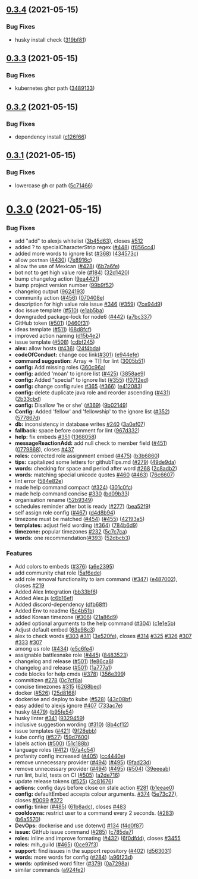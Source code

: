 ## [0.3.4](https://github.com/EddieHubCommunity/EddieBot/compare/v0.3.3...v0.3.4) (2021-05-15)


### Bug Fixes

* husky install check ([319bf81](https://github.com/EddieHubCommunity/EddieBot/commit/319bf81cd7def695d7ea94dbea736ddb9ccc4413))



## [0.3.3](https://github.com/EddieHubCommunity/EddieBot/compare/v0.3.2...v0.3.3) (2021-05-15)


### Bug Fixes

* kubernetes ghcr path ([3489133](https://github.com/EddieHubCommunity/EddieBot/commit/34891339b2d3b4f0d4c01a5b41fded4e471f650f))



## [0.3.2](https://github.com/EddieHubCommunity/EddieBot/compare/v0.3.1...v0.3.2) (2021-05-15)


### Bug Fixes

* dependency install ([c126f66](https://github.com/EddieHubCommunity/EddieBot/commit/c126f6607b994cb7cbeca63868b5d3ecb1ce67fb))



## [0.3.1](https://github.com/EddieHubCommunity/EddieBot/compare/v0.3.0...v0.3.1) (2021-05-15)


### Bug Fixes

* lowercase gh cr path ([5c71466](https://github.com/EddieHubCommunity/EddieBot/commit/5c71466380ea6f8820152bbee5b90cb03879adfe))



# [0.3.0](https://github.com/EddieHubCommunity/EddieBot/compare/v0.1.0...v0.3.0) (2021-05-15)


### Bug Fixes

* add "add" to alexjs whitelist ([3b45d63](https://github.com/EddieHubCommunity/EddieBot/commit/3b45d639f48293640e19f426a39f1d1378e8cc03)), closes [#512](https://github.com/EddieHubCommunity/EddieBot/issues/512)
* added ? to specialCharacterStrip regex ([#448](https://github.com/EddieHubCommunity/EddieBot/issues/448)) ([f856cc4](https://github.com/EddieHubCommunity/EddieBot/commit/f856cc48908da53d8d356989036ff341e7690168))
* added more words to ignore list ([#368](https://github.com/EddieHubCommunity/EddieBot/issues/368)) ([434573c](https://github.com/EddieHubCommunity/EddieBot/commit/434573cc582fd734ed0f56453114aaf17e97500b))
* allow `postman` ([#430](https://github.com/EddieHubCommunity/EddieBot/issues/430)) ([7e8916c](https://github.com/EddieHubCommunity/EddieBot/commit/7e8916c17765438daf7bf93e748c52cb3a5da6d9))
* allow the use of Mexican ([#428](https://github.com/EddieHubCommunity/EddieBot/issues/428)) ([6b7a6fe](https://github.com/EddieHubCommunity/EddieBot/commit/6b7a6feb63c8c2cfd649e3b54bfce55e6bbcc48d))
* bot not to get high value role ([#184](https://github.com/EddieHubCommunity/EddieBot/issues/184)) ([32d1420](https://github.com/EddieHubCommunity/EddieBot/commit/32d142071bc1d76ce5048a02d005f38d8cfccbf2))
* bump changelog action ([9ea4421](https://github.com/EddieHubCommunity/EddieBot/commit/9ea44214484a0a8558c3ec2cb651ad446cf0f0cd))
* bump project version number ([99b9f52](https://github.com/EddieHubCommunity/EddieBot/commit/99b9f521763a103a0aa647bc97aae4f95ec7ffa0))
* changelog output ([9624193](https://github.com/EddieHubCommunity/EddieBot/commit/962419379e8b5f39b2061e6bdd2cb8d72692acac))
* community action ([#456](https://github.com/EddieHubCommunity/EddieBot/issues/456)) ([070408e](https://github.com/EddieHubCommunity/EddieBot/commit/070408ed39692d0aa37a697f452fb3c5388663d3))
* description for high value role issue [#346](https://github.com/EddieHubCommunity/EddieBot/issues/346) ([#359](https://github.com/EddieHubCommunity/EddieBot/issues/359)) ([7ce94d9](https://github.com/EddieHubCommunity/EddieBot/commit/7ce94d9e98124d2c2d0fe83d5bba9dfff998e249))
* doc issue template ([#510](https://github.com/EddieHubCommunity/EddieBot/issues/510)) ([e1ab5ba](https://github.com/EddieHubCommunity/EddieBot/commit/e1ab5bac886046ffd3d0f379663feaf798d799d2))
* downgraded package-lock for node6 ([#442](https://github.com/EddieHubCommunity/EddieBot/issues/442)) ([a7bc337](https://github.com/EddieHubCommunity/EddieBot/commit/a7bc337e793d485c5a50457bea21bc3ff33433e4))
* GitHub token ([#501](https://github.com/EddieHubCommunity/EddieBot/issues/501)) ([0460f31](https://github.com/EddieHubCommunity/EddieBot/commit/0460f311b787ce7baf8afb8f6f79a78437f913a2))
* ideas template ([#511](https://github.com/EddieHubCommunity/EddieBot/issues/511)) ([68d8fcf](https://github.com/EddieHubCommunity/EddieBot/commit/68d8fcf73dda360138b7a8e0063a4b3ecfea4af0))
* improved action naming ([d15b4e2](https://github.com/EddieHubCommunity/EddieBot/commit/d15b4e24d166351d57e8a4939e40512e1282fda6))
* issue template ([#508](https://github.com/EddieHubCommunity/EddieBot/issues/508)) ([cdbf245](https://github.com/EddieHubCommunity/EddieBot/commit/cdbf2458b80a167de062169aca010fc0bebb58be))
* **alex:** allow hosts ([#436](https://github.com/EddieHubCommunity/EddieBot/issues/436)) ([24f4bda](https://github.com/EddieHubCommunity/EddieBot/commit/24f4bdaa6193da671f74132e588346c6bca4ef3b))
* **codeOfConduct:** change coc link([#301](https://github.com/EddieHubCommunity/EddieBot/issues/301)) ([e944efe](https://github.com/EddieHubCommunity/EddieBot/commit/e944efe6fd3c35d60a988759d176c6fac68f2508))
* **command suggestion:** Array<T> => T[] for lint ([3005b51](https://github.com/EddieHubCommunity/EddieBot/commit/3005b51af8b87cf0aa487e51f8d4c7b15f2c5e48))
* **config:** Add missing roles ([360c96a](https://github.com/EddieHubCommunity/EddieBot/commit/360c96ab3cfdd32b1f839b90c075f9ad668f1cbc))
* **config:** added 'moan' to ignore list ([#425](https://github.com/EddieHubCommunity/EddieBot/issues/425)) ([3858ae9](https://github.com/EddieHubCommunity/EddieBot/commit/3858ae9663929dc076b469ad4c7b74054d785f48))
* **config:** Added "special" to ignore list ([#355](https://github.com/EddieHubCommunity/EddieBot/issues/355)) ([f07f2ed](https://github.com/EddieHubCommunity/EddieBot/commit/f07f2ed3cf49738d704cbcd010be3a9ff6fbc612))
* **config:** change config rules [#365](https://github.com/EddieHubCommunity/EddieBot/issues/365) ([#366](https://github.com/EddieHubCommunity/EddieBot/issues/366)) ([e412083](https://github.com/EddieHubCommunity/EddieBot/commit/e41208375a4dfdf7614741a1363d02bc40e43058))
* **config:** delete duplicate java role and reorder ascending ([#431](https://github.com/EddieHubCommunity/EddieBot/issues/431)) ([2b33cbd](https://github.com/EddieHubCommunity/EddieBot/commit/2b33cbdbbc3d32049d1170b3cdea8c26caac66bb))
* **config:** Disallow 'he or she' ([#369](https://github.com/EddieHubCommunity/EddieBot/issues/369)) ([9b02149](https://github.com/EddieHubCommunity/EddieBot/commit/9b02149bdcb4875f53d7628170ee6208f68d3cc7))
* **Config:** Added 'fellow' and 'fellowship' to the ignore list  ([#352](https://github.com/EddieHubCommunity/EddieBot/issues/352)) ([577867d](https://github.com/EddieHubCommunity/EddieBot/commit/577867d91e86d0b171c7f1a91af76a9a514ed618))
* **db:** inconsistency in database writes [#240](https://github.com/EddieHubCommunity/EddieBot/issues/240) ([3a0ef07](https://github.com/EddieHubCommunity/EddieBot/commit/3a0ef07ba1e122a1cf1673a6137852769dad6ac2))
* **fallback:** space before comment for lint ([967d332](https://github.com/EddieHubCommunity/EddieBot/commit/967d3320cfd0c33e74e9cec718179e1a33ff080c))
* **help:** fix embeds [#351](https://github.com/EddieHubCommunity/EddieBot/issues/351) ([1368058](https://github.com/EddieHubCommunity/EddieBot/commit/136805857d43648209b62fa93c4088743868ce63))
* **messageReactionAdd:** add null check to member field ([#451](https://github.com/EddieHubCommunity/EddieBot/issues/451)) ([0779868](https://github.com/EddieHubCommunity/EddieBot/commit/0779868154de17ed577003c11adef1a3328efa18)), closes [#437](https://github.com/EddieHubCommunity/EddieBot/issues/437)
* **roles:** corrected role assignment embed ([#475](https://github.com/EddieHubCommunity/EddieBot/issues/475)) ([b3b6860](https://github.com/EddieHubCommunity/EddieBot/commit/b3b6860a72ceb6170e7cd847116713f59c8ca766))
* **tips:** capitalized some letters for githubTips.md ([#279](https://github.com/EddieHubCommunity/EddieBot/issues/279)) ([49de9da](https://github.com/EddieHubCommunity/EddieBot/commit/49de9da732eba9124f336bbd919afc8dafa1064a))
* **words:** checking for space and period after word [#268](https://github.com/EddieHubCommunity/EddieBot/issues/268) ([2c8adb2](https://github.com/EddieHubCommunity/EddieBot/commit/2c8adb209b1b397914025cd4f0f595743e7b4654))
* **words:** matching special unicode quotes [#460](https://github.com/EddieHubCommunity/EddieBot/issues/460) ([#463](https://github.com/EddieHubCommunity/EddieBot/issues/463)) ([76c6607](https://github.com/EddieHubCommunity/EddieBot/commit/76c66075a8b3a5ae8e103d1025f1efe0128a7fea))
* lint error ([584e82e](https://github.com/EddieHubCommunity/EddieBot/commit/584e82e9d0b8ce58c10c5419990069966bc224c2))
* made help command compact ([#324](https://github.com/EddieHubCommunity/EddieBot/issues/324)) ([301c0fc](https://github.com/EddieHubCommunity/EddieBot/commit/301c0fcedbdea8772f827f02263a8e59812f8704))
* made help command concise [#330](https://github.com/EddieHubCommunity/EddieBot/issues/330) ([bd09b33](https://github.com/EddieHubCommunity/EddieBot/commit/bd09b33d53ac39671a0d3cff312c32d4d121420e))
* organisation rename ([52b9349](https://github.com/EddieHubCommunity/EddieBot/commit/52b9349d706522aaf48d7340707c374190d43a4b))
* schedules reminder after bot is ready ([#277](https://github.com/EddieHubCommunity/EddieBot/issues/277)) ([bea52f9](https://github.com/EddieHubCommunity/EddieBot/commit/bea52f9c8daf17dcf1815a4b07c86d2eb82057e1))
* self assign role config ([#467](https://github.com/EddieHubCommunity/EddieBot/issues/467)) ([d4d8b94](https://github.com/EddieHubCommunity/EddieBot/commit/d4d8b944f35c09c59e8361e003971ad272089638))
* timezone must be matched ([#454](https://github.com/EddieHubCommunity/EddieBot/issues/454)) ([#455](https://github.com/EddieHubCommunity/EddieBot/issues/455)) ([42193a5](https://github.com/EddieHubCommunity/EddieBot/commit/42193a569c323d36fa89b23884c4208d509978d4))
* **templates:** adjust field wording ([#364](https://github.com/EddieHubCommunity/EddieBot/issues/364)) ([784b6d9](https://github.com/EddieHubCommunity/EddieBot/commit/784b6d9452f1474d15013cff4ea66cbc2667eec3))
* **timezone:** popular timezones [#232](https://github.com/EddieHubCommunity/EddieBot/issues/232) ([5c7c7ca](https://github.com/EddieHubCommunity/EddieBot/commit/5c7c7ca82bf3d973a3b072adfda4d324e7fe6b25))
* **words:** one recommendation([#393](https://github.com/EddieHubCommunity/EddieBot/issues/393)) ([52dbcb3](https://github.com/EddieHubCommunity/EddieBot/commit/52dbcb3df01024a19c1576c0442224c8e21c1c1f))


### Features

* Add colors to embeds ([#376](https://github.com/EddieHubCommunity/EddieBot/issues/376)) ([a6e2395](https://github.com/EddieHubCommunity/EddieBot/commit/a6e23959238480b6b33e2eb8e228d7f08777593e))
* add community chat role ([5af6ede](https://github.com/EddieHubCommunity/EddieBot/commit/5af6ede1d2b1b1b6d50d13049655689715a5dde0))
* add role removal functionality to iam command ([#347](https://github.com/EddieHubCommunity/EddieBot/issues/347)) ([e487002](https://github.com/EddieHubCommunity/EddieBot/commit/e487002bc6e9e2e802337e20d00a9788a87e8c3b)), closes [#219](https://github.com/EddieHubCommunity/EddieBot/issues/219)
* Added Alex Integration ([bb33bf6](https://github.com/EddieHubCommunity/EddieBot/commit/bb33bf628c1c1f8a4eaa603f89008ddc59808f2b))
* Added Alex.js ([c6b16ef](https://github.com/EddieHubCommunity/EddieBot/commit/c6b16efe8a42cc46fe0483e72f1a066c76bf9929))
* Added discord-dependency ([dfb68ff](https://github.com/EddieHubCommunity/EddieBot/commit/dfb68ffdbc5fecde3323ba8fd578f1a341ed769b))
* Added Env to readme ([5c4b51b](https://github.com/EddieHubCommunity/EddieBot/commit/5c4b51b0774cbe5c6c4a1da3bfa09f266a6503ca))
* added Korean timezone ([#306](https://github.com/EddieHubCommunity/EddieBot/issues/306)) ([21a86d9](https://github.com/EddieHubCommunity/EddieBot/commit/21a86d9c10a129d33b0988ed9b1df0a9c0621e7a))
* added optional arguments to the help command ([#304](https://github.com/EddieHubCommunity/EddieBot/issues/304)) ([c1e1e5b](https://github.com/EddieHubCommunity/EddieBot/commit/c1e1e5bfd0d489b9151ebcb0dfdd919977ce1034))
* Adjust default embed ([63e98c3](https://github.com/EddieHubCommunity/EddieBot/commit/63e98c3ed1d2b3fbfdd8c462585b33bd8cd3fc4c))
* alex to check words [#303](https://github.com/EddieHubCommunity/EddieBot/issues/303) [#311](https://github.com/EddieHubCommunity/EddieBot/issues/311) ([3e520fe](https://github.com/EddieHubCommunity/EddieBot/commit/3e520fe7c9b3d300d15725033f881a878132e702)), closes [#314](https://github.com/EddieHubCommunity/EddieBot/issues/314) [#325](https://github.com/EddieHubCommunity/EddieBot/issues/325) [#326](https://github.com/EddieHubCommunity/EddieBot/issues/326) [#307](https://github.com/EddieHubCommunity/EddieBot/issues/307) [#333](https://github.com/EddieHubCommunity/EddieBot/issues/333) [#307](https://github.com/EddieHubCommunity/EddieBot/issues/307)
* among us role ([#434](https://github.com/EddieHubCommunity/EddieBot/issues/434)) ([e5c6fe4](https://github.com/EddieHubCommunity/EddieBot/commit/e5c6fe41ed45f3088e07d1d93a648711fa6073bc))
* assignable battlesnake role ([#445](https://github.com/EddieHubCommunity/EddieBot/issues/445)) ([8483523](https://github.com/EddieHubCommunity/EddieBot/commit/848352364668d4ae5a226bb364223fd71c4f54f1))
* changelog and release ([#501](https://github.com/EddieHubCommunity/EddieBot/issues/501)) ([fe86ca8](https://github.com/EddieHubCommunity/EddieBot/commit/fe86ca8319ef52627d2c94446fb7763e74cd4865))
* changelog and release ([#501](https://github.com/EddieHubCommunity/EddieBot/issues/501)) ([1a777a1](https://github.com/EddieHubCommunity/EddieBot/commit/1a777a1cc33e7b8dfb058781b4576f91ef97ec6f))
* code blocks for help cmds ([#378](https://github.com/EddieHubCommunity/EddieBot/issues/378)) ([356e399](https://github.com/EddieHubCommunity/EddieBot/commit/356e3994997bf73faf1e0b2323fe4df29cf29e5c))
* commitizen [#278](https://github.com/EddieHubCommunity/EddieBot/issues/278)  ([0c7cf6a](https://github.com/EddieHubCommunity/EddieBot/commit/0c7cf6a220aa30282b6bec78d74ef5d92cc0969f))
* concise timezones [#315](https://github.com/EddieHubCommunity/EddieBot/issues/315) ([6268bed](https://github.com/EddieHubCommunity/EddieBot/commit/6268bedb2c8d3b3a4f385d0b58a95562d7fc80ee))
* docker ([#526](https://github.com/EddieHubCommunity/EddieBot/issues/526)) ([25d8168](https://github.com/EddieHubCommunity/EddieBot/commit/25d8168f113d20f8bf1e2e90a4cab36245eabd4b))
* dockerise and deploy to kube ([#528](https://github.com/EddieHubCommunity/EddieBot/issues/528)) ([43c08bf](https://github.com/EddieHubCommunity/EddieBot/commit/43c08bf5f5fbac2212ef470dbef471812315f96b))
* easy added to alexjs ignore [#407](https://github.com/EddieHubCommunity/EddieBot/issues/407) ([733ac7e](https://github.com/EddieHubCommunity/EddieBot/commit/733ac7efefbe1d6d64ceeebfc126ca5893a5c69c))
* husky ([#479](https://github.com/EddieHubCommunity/EddieBot/issues/479)) ([b95fe54](https://github.com/EddieHubCommunity/EddieBot/commit/b95fe54c729e884eb63f4bceb6785f5787690e1b))
* husky linter [#341](https://github.com/EddieHubCommunity/EddieBot/issues/341) ([9329459](https://github.com/EddieHubCommunity/EddieBot/commit/9329459a0cd543f93151a2db36e06dae763183c0))
* inclusive suggestion wording ([#310](https://github.com/EddieHubCommunity/EddieBot/issues/310)) ([8b4cf12](https://github.com/EddieHubCommunity/EddieBot/commit/8b4cf1283ea203507c40a648c0b3748084ea1003))
* issue templates ([#421](https://github.com/EddieHubCommunity/EddieBot/issues/421)) ([9f28ebb](https://github.com/EddieHubCommunity/EddieBot/commit/9f28ebbb6c712209f2882ce67bf8a4e66d37de2b))
* kube config ([#527](https://github.com/EddieHubCommunity/EddieBot/issues/527)) ([59d7600](https://github.com/EddieHubCommunity/EddieBot/commit/59d76007f7c46b751d282ab39e809f888f0c1c8f))
* labels action ([#500](https://github.com/EddieHubCommunity/EddieBot/issues/500)) ([51c188b](https://github.com/EddieHubCommunity/EddieBot/commit/51c188b290b371248bc255675915f9e931212f79))
* language roles ([#412](https://github.com/EddieHubCommunity/EddieBot/issues/412)) ([97a4c54](https://github.com/EddieHubCommunity/EddieBot/commit/97a4c54924010549c06abf4bd6a3cdff71040fae))
* profanity config increased ([#405](https://github.com/EddieHubCommunity/EddieBot/issues/405)) ([cc4440e](https://github.com/EddieHubCommunity/EddieBot/commit/cc4440e263d2b26369f53aea7ebab11645a528ed))
* remove unnecessary provider ([#494](https://github.com/EddieHubCommunity/EddieBot/issues/494)) ([#495](https://github.com/EddieHubCommunity/EddieBot/issues/495)) ([9fad23d](https://github.com/EddieHubCommunity/EddieBot/commit/9fad23dd73990d27a36673c8619c28f4f3d0e8b2))
* remove unnecessary provider ([#494](https://github.com/EddieHubCommunity/EddieBot/issues/494)) ([#495](https://github.com/EddieHubCommunity/EddieBot/issues/495)) ([#504](https://github.com/EddieHubCommunity/EddieBot/issues/504)) ([39eeeab](https://github.com/EddieHubCommunity/EddieBot/commit/39eeeab4c9ebbfd7ac2d5c6b55b50853ec0827ec))
* run lint, build, tests on CI ([#505](https://github.com/EddieHubCommunity/EddieBot/issues/505)) ([a2de716](https://github.com/EddieHubCommunity/EddieBot/commit/a2de7161ce6f1d78ac01b4cdc65087a34c3ce757))
* update release tokens ([#525](https://github.com/EddieHubCommunity/EddieBot/issues/525)) ([3c81676](https://github.com/EddieHubCommunity/EddieBot/commit/3c816767ce57ba8448f42cdc8b843e56de9f92f3))
* **actions:** config days before close on stale action [#281](https://github.com/EddieHubCommunity/EddieBot/issues/281) ([b1eeae0](https://github.com/EddieHubCommunity/EddieBot/commit/b1eeae08f6b08d0090b6bd15102dd891740ce26b))
* **config:** defaultEmbed accepts colour arguments. [#374](https://github.com/EddieHubCommunity/EddieBot/issues/374) ([5e73c27](https://github.com/EddieHubCommunity/EddieBot/commit/5e73c27bcc5b8c42e87b64840acdd5617239b446)), closes [#0099](https://github.com/EddieHubCommunity/EddieBot/issues/0099) [#372](https://github.com/EddieHubCommunity/EddieBot/issues/372)
* **config:** tinker ([#485](https://github.com/EddieHubCommunity/EddieBot/issues/485)) ([61b8adc](https://github.com/EddieHubCommunity/EddieBot/commit/61b8adc77d594be4c65a888b7587d8d7b1d6f109)), closes [#483](https://github.com/EddieHubCommunity/EddieBot/issues/483)
* **cooldowns:** restrict user to a command every 2 seconds. ([#283](https://github.com/EddieHubCommunity/EddieBot/issues/283)) ([b6a5570](https://github.com/EddieHubCommunity/EddieBot/commit/b6a55703c0ef133294f5c105a10b98501d001007))
* **DevOps:** dockerise and use dotenv() [#134](https://github.com/EddieHubCommunity/EddieBot/issues/134) ([f4d0f87](https://github.com/EddieHubCommunity/EddieBot/commit/f4d0f876bf89de11f79aecb0853458fb40118a31))
* **issue:** GitHub issue command ([#285](https://github.com/EddieHubCommunity/EddieBot/issues/285)) ([c785da7](https://github.com/EddieHubCommunity/EddieBot/commit/c785da7c6982bd30215623d2a680b5ac46cb2c82))
* **roles:** inline and improve formating ([#432](https://github.com/EddieHubCommunity/EddieBot/issues/432)) ([6f0dfdd](https://github.com/EddieHubCommunity/EddieBot/commit/6f0dfdda6130d4098b07e511c92c73b7231da854)), closes [#3455](https://github.com/EddieHubCommunity/EddieBot/issues/3455)
* **roles:** mlh_guild ([#465](https://github.com/EddieHubCommunity/EddieBot/issues/465)) ([0ce97f3](https://github.com/EddieHubCommunity/EddieBot/commit/0ce97f3c98696db28362e8fbc0ded5444ff816f4))
* **support:** find issues in the support repository ([#402](https://github.com/EddieHubCommunity/EddieBot/issues/402)) ([d563031](https://github.com/EddieHubCommunity/EddieBot/commit/d56303152ce9d6fba40afe369ed83ce4c4a47477))
* **words:** more words for config ([#284](https://github.com/EddieHubCommunity/EddieBot/issues/284)) ([a96f23d](https://github.com/EddieHubCommunity/EddieBot/commit/a96f23ddda9be59f472b82fae7fe53696e9f3397))
* **words:** optimised word filter ([#379](https://github.com/EddieHubCommunity/EddieBot/issues/379)) ([0a7298a](https://github.com/EddieHubCommunity/EddieBot/commit/0a7298a3d9b89a35741c97f9bb9dc5ba880a22e5))
* similar commands ([a924fe2](https://github.com/EddieHubCommunity/EddieBot/commit/a924fe247ab28b19787846a34b3cf9ff1d9d747e))



